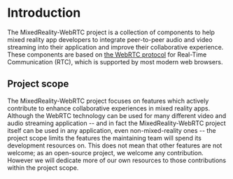 # Introduction

The MixedReality-WebRTC project is a collection of components to help mixed reality app developers to integrate peer-to-peer audio and video streaming into their application and improve their collaborative experience. These components are based on [the WebRTC protocol](https://webrtc.org/) for Real-Time Communication (RTC), which is supported by most modern web browsers.

## Project scope

The MixedReality-WebRTC project focuses on features which actively contribute to enhance collaborative experiences in mixed reality apps. Although the WebRTC technology can be used for many different video and audio streaming application -- and in fact the MixedReality-WebRTC project itself can be used in any application, even non-mixed-reality ones -- the project scope limits the features the maintaining team will spend its development resources on. This does not mean that other features are not welcome; as an open-source project, we welcome any contribution. However we will dedicate more of our own resources to those contributions within the project scope.
